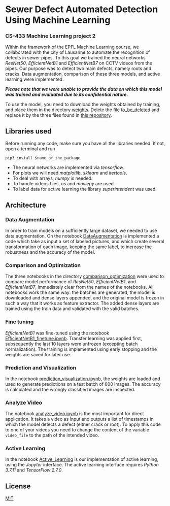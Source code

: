 # Sewer Defect Automated Detection Using Machine Learning
### CS-433 Machine Learning project 2

Within the framework of the EPFL Machine Learning course, we collaborated
with the city of Lausanne to automate the recognition of defects in
sewer pipes. To this goal we trained the neural networks _ResNet50_,
_EfficientNetB1_ and _EfficientNetB7_ on CCTV videos from the pipes. Our
purpose was to detect two main defects, namely roots and cracks.
Data augmentation, comparison of these three models, and active 
learning were implemented.

___Please note that we were unable to provide the data on which this model
was trained and evaluated due to its confidential nature.___

To use the model, you need to download the weights obtained by 
training, and place them in the directory [weights](weights).
Delete the file [to_be_deleted](weights/to_be_deleted.md)  and
replace it by the three files found in 
[this repository](https://drive.google.com/drive/folders/1sT-3jq-_CUohp4oVf3I1E3U3O1r5cnEF?usp=sharing).

## Libraries used

Before running any code, make sure you have all the libraries needed.
If not, open a terminal and run

`pip3 install $name_of_the_package`

* The neural networks are implemented via _tensorflow_.
* For plots we will need _matplotlib_, _sklearn_ and _itertools_.
* To deal with arrays, _numpy_ is needed.
* To handle videos files, _os_ and _moviepy_ are used.
* To label data for active learning the library _superintendent_ was used.

## Architecture

### Data Augmentation

In order to train models on a sufficiently large dataset, we needed to 
use data augmentation. On the notebook
[DataAugmentation](DataAugmentation.ipynb) is implemented a code 
which take as input a set of labeled pictures, and which create several 
transformation of each image, keeping the same label, to increase the 
robustness and the accuracy of the model.

### Comparison and Optimization

The three notebooks in the directory
[comparison_optimization](comparison_optimization) were used
to compare model performance of _ResNet50_, _EfficientNetB1_,
and _EfficientNetB7_, immediately clear from the names of the notebooks.
All notebooks work the same way: the batches are generated, the model is
downloaded and dense layers appended, and the original model is frozen
in such a way that it works as feature extractor. The added dense layers
are trained using the train data and validated with the valid batches.

### Fine tuning

_EfficientNetB1_ was fine-tuned using the notebook
[EfficientNetB1_finetune.ipynb](EfficientNetB1_finetune.ipynb).
Transfer learning was applied first, subsequently the last
10 layers were unfrozen (excepting batch normalization).
The training is implemented using early stopping and
the weights are saved for later use.

### Prediction and Visualization

In the notebook
[prediction_visualization.ipynb](prediction_visualization.ipynb),
the weights are loaded and used to generate predictions
on a test batch of 600 images. The accuracy is calculated and the
wrongly classified images are inspected.

### Analyze Video 

The notebook [analyze_video.ipynb](analyze_video.ipynb) is the most
important for direct application. It takes a video as input and
outputs a list of timestamps in which the model detects a defect
(either crack or root). To apply this code to one of your videos
you need to change the content of the variable
`video_file` to the path of the intended video.

### Active Learning

In the notebook [Active_Learning](Active_Learning.ipynb) is our implementation of active learning, using the
_Jupyter_ interface. The active learning interface requires _Python 3.7.11_
and _TensorFlow 2.7.0_.

## License

[MIT](LICENSE)
